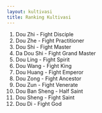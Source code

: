 ```yaml
---
layout: kultivasi
title: Ranking Kultivasi
---
```

1. Dou Zhi - Fight Disciple
2. Dou Zhe - Fight Practitioner
3. Dou Shi - Fight Master
4. Da Dou Shi - Fight Grand Master
5. Dou Ling - Fight Spirit
6. Dou Wang - Fight King
7. Dou Huang - Fight Emperor
8. Dou Zong - Fight Ancestor
9. Dou Zun - Fight Venerate
10. Dou Ban Sheng - Half Saint
11. Dou Sheng - Fight Saint
12. Dou Di - Fight God
